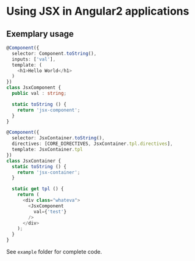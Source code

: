 # Using JSX in Angular2 applications

## Exemplary usage

```typescript
@Component({
  selector: Component.toString(),
  inputs: ['val'],
  template: (
    <h1>Hello World</h1>  
  )
})
class JsxComponent {
  public val : string;

  static toString () {
    return 'jsx-component';
  }
}

@Component({
  selector: JsxContainer.toString(),
  directives: [CORE_DIRECTIVES, JsxContainer.tpl.directives],
  template: JsxContainer.tpl
})
class JsxContainer {
  static toString () {
    return 'jsx-container';
  }

  static get tpl () {
    return (
      <div class="whateva">
        <JsxComponent
          val={'test'}
        />
      </div>
    );
  }
}
```

See `example` folder for complete code.

